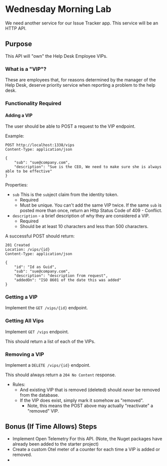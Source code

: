# Wednesday Morning Lab

We need another service for our Issue Tracker app. This service will be an HTTP API.

## Purpose

This API will "own" the Help Desk Employee VIPs.

### What is a "VIP"?

These are employees that, for reasons determined by the manager of the Help Desk, deserve priority service when reporting a problem to the help desk.

### Functionality Required

#### Adding a VIP

The user should be able to POST a request to the VIP endpoint.

Example:

```http
POST http://localhost:1338/vips
Content-Type: application/json

{
    "sub": "sue@company.com",
    "description": "Sue is the CEO, We need to make sure she is always able to be effective"
}
```

Properties:

- `sub` This is the `sub`ject claim from the identity token. 
    - Required
    - Must be unique. You can't add the same VIP twice. If the same `sub` is posted more than once, return an Http Status Code of 409 - Conflict.
- `description` - a brief description of why they are considered a VIP. 
    - Required
    - Should be at least 10 characters and less than 500 characters.

A successful POST should return:

```http
201 Created
Location: /vips/{id}
Content-Type: application/json

{
    "id": "Id as Guid",
    "sub": "sue@company.com",
    "description": "description from request",
    "addedOn": "ISO 8601 of the date this was added"
}
```

### Getting a VIP

Implement the `GET /vips/{id}` endpoint.

### Getting All Vips

Implement `GET /vips` endpoint.

This should return a list of each of the VIPs.

### Removing a VIP

Implement a `DELETE /vips/{id}` endpoint.

This should always return a `204 No Content` response.

- Rules:
    - And existing VIP that is removed (deleted) should *never* be removed from the database.
    - If the VIP does exist, simply mark it somehow as "removed". 
        - Note, this means the POST above may actually "reactivate" a "removed" VIP.

## Bonus (If Time Allows) Steps

- Implement Open Telemetry For this API. (Note, the Nuget packages have already been added to the starter project)
- Create a custom Otel meter of a counter for each time a VIP is added or removed.
- 